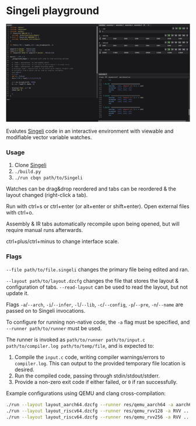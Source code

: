 # Singeli playground

![screenshot](https://github.com/dzaima/dzaima.github.io/blob/master/images/singeliPlayground.png)

Evalutes [Singeli](https://github.com/mlochbaum/Singeli) code in an interactive environment with viewable and modifiable vector variable watches.

### Usage
1. Clone [Singeli](https://github.com/mlochbaum/Singeli)
2. `./build.py`
3. `./run cbqn path/to/Singeli`

Watches can be drag&drop reordered and tabs can be reordered & the layout changed (right-click a tab).

Run with ctrl+s or ctrl+enter (or alt+enter or shift+enter). Open external files with ctrl+o.

Assembly & IR tabs automatically recompile upon being opened, but will require manual runs afterwards.

ctrl+plus/ctrl+minus to change interface scale.

### Flags

`--file path/to/file.singeli` changes the primary file being edited and ran.

`--layout path/to/layout.dzcfg` changes the file that stores the layout & configuration of tabs. `--read-layout` can be used to read the layout, but not update it.

Flags `-a`/`--arch`, `-i`/`--infer`, `-l`/`--lib`, `-c`/`--config`, `-p`/`--pre`, `-n`/`--name` are passed on to Singeli invocations.

To configure for running non-native code, the `-a` flag must be specified, and `--runner path/to/runner` must be used.

The runner is invoked as `path/to/runner path/to/input.c path/to/compiler.log path/to/temp/file`, and is expected to:

1. Compile the `input.c` code, writing compiler warnings/errors to `compiler.log`. This can output to the provided temporary file location is desired.
2. Run the compiled code, passing through stdin/stdout/stderr.
3. Provide a non-zero exit code if either failed, or `0` if ran successfully.

Example configurations using QEMU and clang cross-compilation:
```sh
./run --layout layout_aarch64.dzcfg --runner res/qemu_aarch64 -a aarch64 ... # aarch64
./run --layout layout_riscv64.dzcfg --runner res/qemu_rvv128 -a RVV ... # RISC-V RVV, configured with 128-bit vectors
./run --layout layout_riscv64.dzcfg --runner res/qemu_rvv256 -a RVV ... # RISC-V RVV, configured with 256-bit vectors
```